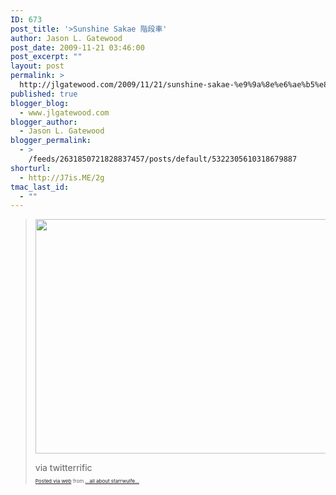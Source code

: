 ```yaml
---
ID: 673
post_title: '>Sunshine Sakae 階段車'
author: Jason L. Gatewood
post_date: 2009-11-21 03:46:00
post_excerpt: ""
layout: post
permalink: >
  http://jlgatewood.com/2009/11/21/sunshine-sakae-%e9%9a%8e%e6%ae%b5%e8%bb%8a/
published: true
blogger_blog:
  - www.jlgatewood.com
blogger_author:
  - Jason L. Gatewood
blogger_permalink:
  - >
    /feeds/2631850721828837457/posts/default/5322305610318679887
shorturl:
  - http://J7is.ME/2g
tmac_last_id:
  - ""
---
```

><p><a href="http://posterous.com/getfile/files.posterous.com/starrwulfe/lDuGbkylsDHbGoCDuilgClHlxcriAseDJBmHgAqHECdDdxcjtkjxDaDCAHlJ/upload.jpg.scaled1000.jpg"><img src="http://posterous.com/getfile/files.posterous.com/starrwulfe/lDuGbkylsDHbGoCDuilgClHlxcriAseDJBmHgAqHECdDdxcjtkjxDaDCAHlJ/upload.jpg.scaled500.jpg" width="500" height="375" /></a> </p><div>via twitterrific</div><p style="font-size: 8px;"><a href="http://posterous.com">Posted via web</a>   from <a href="http://starrwulfe.posterous.com/7690094">...all about starrwulfe...</a>  </p>